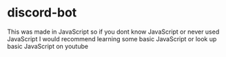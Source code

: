 # discord-bot
This was made in JavaScript so if you dont know JavaScript or never used JavaScript I would recommend learning some basic JavaScript or look up basic JavaScript on youtube
